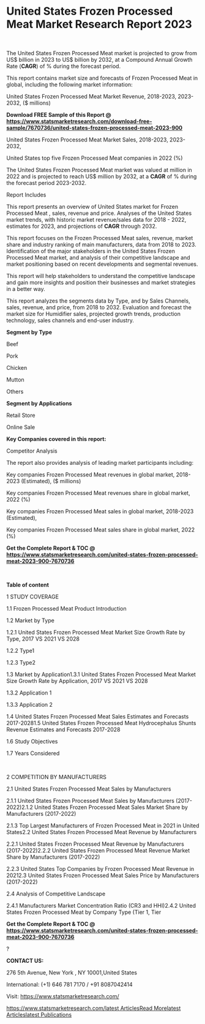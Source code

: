 <h1>United States Frozen Processed Meat Market Research Report 2023</h1><br/><p>The United States Frozen Processed Meat market is projected to grow from US$ billion in 2023 to US$ billion by 2032, at a Compound Annual Growth Rate (<strong>CAGR</strong>) of % during the forecast period.</p>
 
 
 
 <p>This report contains market size and forecasts of Frozen Processed Meat in global, including the following market information:</p>
 
 
 
 <p>United States Frozen Processed Meat Market Revenue, 2018-2023, 2023-2032, ($ millions)</p>
 
 
 
 <p><strong>Download FREE Sample of this Report @ <a href="https://www.statsmarketresearch.com/download-free-sample/7670736/united-states-frozen-processed-meat-2023-900">https://www.statsmarketresearch.com/download-free-sample/7670736/united-states-frozen-processed-meat-2023-900</a></strong></p>
 
 
 
 <p>United States Frozen Processed Meat Market Sales, 2018-2023, 2023-2032,</p>
 
 
 
 <p>United States top five Frozen Processed Meat companies in 2022 (%)</p>
 
 
 
 <p>The United States Frozen Processed Meat market was valued at million in 2022 and is projected to reach US$ million by 2032, at a <strong>CAGR</strong> of % during the forecast period 2023-2032.</p>
 
 
 
 <p>Report Includes</p>
 
 
 
 <p>This report presents an overview of United States market for Frozen Processed Meat , sales, revenue and price. Analyses of the United States market trends, with historic market revenue/sales data for 2018 - 2022, estimates for 2023, and projections of <strong>CAGR</strong> through 2032.</p>
 
 
 
 <p>This report focuses on the Frozen Processed Meat sales, revenue, market share and industry ranking of main manufacturers, data from 2018 to 2023. Identification of the major stakeholders in the United States Frozen Processed Meat market, and analysis of their competitive landscape and market positioning based on recent developments and segmental revenues.</p>
 
 
 
 <p>This report will help stakeholders to understand the competitive landscape and gain more insights and position their businesses and market strategies in a better way.</p>
 
 
 
 <p>This report analyzes the segments data by Type, and by Sales Channels, sales, revenue, and price, from 2018 to 2032. Evaluation and forecast the market size for Humidifier sales, projected growth trends, production technology, sales channels and end-user industry.</p>
 
 
 
 <p><strong>Segment by Type</strong></p>
 
 
 
 <p>Beef</p>
 
 
 
 <p>Pork</p>
 
 
 
 <p>Chicken</p>
 
 
 
 <p>Mutton</p>
 
 
 
 <p>Others</p>
 
 
 
 <p><strong>Segment <strong><strong>by Applications</strong></strong></strong></p>
 
 
 
 <p>Retail Store</p>
 
 
 
 <p>Online Sale</p>
 
 
 
 <p><strong>Key Companies covered in this report:</strong></p>
 
 
 
 <p>Competitor Analysis</p>
 
 
 
 <p>The report also provides analysis of leading market participants including:</p>
 
 
 
 <p>Key companies Frozen Processed Meat revenues in global market, 2018-2023 (Estimated), ($ millions)</p>
 
 
 
 <p>Key companies Frozen Processed Meat revenues share in global market, 2022 (%)</p>
 
 
 
 <p>Key companies Frozen Processed Meat sales in global market, 2018-2023 (Estimated),</p>
 
 
 
 <p>Key companies Frozen Processed Meat sales share in global market, 2022 (%)</p>
 
 
 
 <div><b>Get the Complete Report & TOC @ <a href="https://www.statsmarketresearch.com/united-states-frozen-processed-meat-2023-900-7670736">https://www.statsmarketresearch.com/united-states-frozen-processed-meat-2023-900-7670736</a></b></div>
 
 
 
 <p><br />
 
 <b>Table of content</b></p>
 
 
 
 <p>1 STUDY COVERAGE<br />
 
 1.1 Frozen Processed Meat Product Introduction<br />
 
 1.2 Market by Type<br />
 
 1.2.1 United States Frozen Processed Meat Market Size Growth Rate by Type, 2017 VS 2021 VS 2028<br />
 
 1.2.2 Type1<br />
 
 1.2.3 Type2<br />
 
 1.3 Market by Application1.3.1 United States Frozen Processed Meat Market Size Growth Rate by Application, 2017 VS 2021 VS 2028<br />
 
 1.3.2 Application 1<br />
 
 1.3.3 Application 2<br />
 
 1.4 United States Frozen Processed Meat Sales Estimates and Forecasts 2017-20281.5 United States Frozen Processed Meat Hydrocephalus Shunts Revenue Estimates and Forecasts 2017-2028<br />
 
 1.6 Study Objectives<br />
 
 1.7 Years Considered<br />
 
 <br />
 
 2 COMPETITION BY MANUFACTURERS<br />
 
 2.1 United States Frozen Processed Meat Sales by Manufacturers<br />
 
 2.1.1 United States Frozen Processed Meat Sales by Manufacturers (2017-2022)2.1.2 United States Frozen Processed Meat Sales Market Share by Manufacturers (2017-2022)<br />
 
 2.1.3 Top Largest Manufacturers of Frozen Processed Meat in 2021 in United States2.2 United States Frozen Processed Meat Revenue by Manufacturers<br />
 
 2.2.1 United States Frozen Processed Meat Revenue by Manufacturers (2017-2022)2.2.2 United States Frozen Processed Meat Revenue Market Share by Manufacturers (2017-2022)<br />
 
 2.2.3 United States Top Companies by Frozen Processed Meat Revenue in 20212.3 United States Frozen Processed Meat Sales Price by Manufacturers (2017-2022)<br />
 
 2.4 Analysis of Competitive Landscape<br />
 
 2.4.1 Manufacturers Market Concentration Ratio (CR3 and HHI)2.4.2 United States Frozen Processed Meat by Company Type (Tier 1, Tier</p>
 
 
 
 <div><b>Get the Complete Report & TOC @ <a href="https://www.statsmarketresearch.com/united-states-frozen-processed-meat-2023-900-7670736">https://www.statsmarketresearch.com/united-states-frozen-processed-meat-2023-900-7670736</a></b></div>
 
 
 
 <p>? </p>
 
 
 
 <p><b>CONTACT US:</b><br />
 
 276 5th Avenue, New York , NY 10001,United States<br />
 
 International: (+1) 646 781 7170 / +91 8087042414<br />
 
 Visit: <a href="https://www.statsmarketresearch.com/">https://www.statsmarketresearch.com/</a><br />
 
 <a href="https://gyeongbokgung.com">https://www.statsmarketresearch.com/</a><a href="https://hallyeomaritime.com">latest Articles</a><a href="https://jingwansa.com">Read More</a><a href="https://nguoiviet.jp/">latest Articles</a><a href="https://www.intelmarketresearch.com/">latest Publications</a></p>